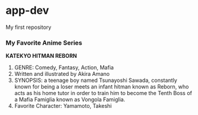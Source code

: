# app-dev
My first repository
### My Favorite Anime Series 
**KATEKYO HITMAN REBORN**
1. GENRE: Comedy, Fantasy, Action, Mafia
2. Written and illustrated by Akira Amano
3. SYNOPSIS: a teenage boy named Tsunayoshi Sawada, constantly known for being a loser meets an infant hitman known as Reborn, who acts as his home tutor in order to train him to become the Tenth Boss of a Mafia Famiglia known as Vongola Famiglia.
4. Favorite Character: Yamamoto, Takeshi
